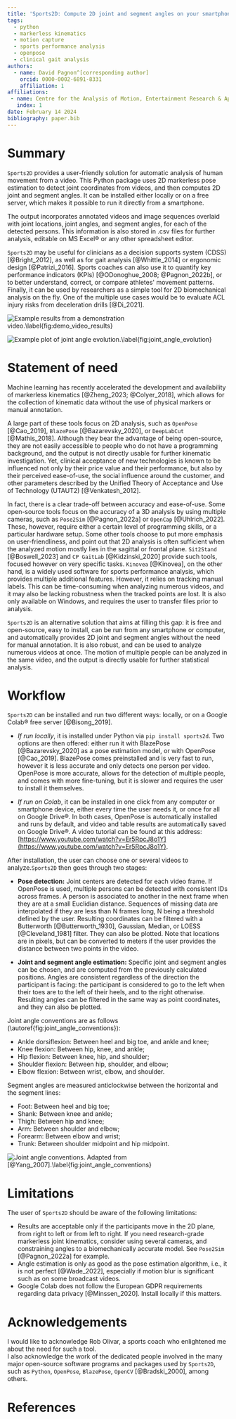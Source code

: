 ```yaml
---
title: 'Sports2D: Compute 2D joint and segment angles on your smartphone.'
tags:
  - python
  - markerless kinematics
  - motion capture
  - sports performance analysis
  - openpose
  - clinical gait analysis
authors:
  - name: David Pagnon^[corresponding author] 
    orcid: 0000-0002-6891-8331
    affiliation: 1
affiliations:
 - name: Centre for the Analysis of Motion, Entertainment Research & Applications (CAMERA), University of Bath, Claverton Down, Bath, BA2 7AY, UK
   index: 1
date: February 14 2024
bibliography: paper.bib
---
```



# Summary
`Sports2D` provides a user-friendly solution for automatic analysis of human movement from a video. This Python package uses 2D markerless pose estimation to detect joint coordinates from videos, and then computes 2D joint and segment angles. It can be installed either locally or on a free server, which makes it possible to run it directly from a smartphone.

The output incorporates annotated videos and image sequences overlaid with joint locations, joint angles, and segment angles, for each of the detected persons. This information is also stored in .csv files for further analysis, editable on MS Excel® or any other spreadsheet editor. 

`Sports2D` may be useful for clinicians as a decision supports system (CDSS) [@Bright_2012], as well as for gait analysis [@Whittle_2014] or ergonomic design [@Patrizi_2016]. Sports coaches can also use it to quantify key performance indicators (KPIs) [@ODonoghue_2008; @Pagnon_2022b], or to better understand, correct, or compare athletes' movement patterns. Finally, it can be used by researchers as a simple tool for 2D biomechanical analysis on the fly. One of the multiple use cases would be to evaluate ACL injury risks from deceleration drills [@Di_2021]. 

![Example results from a demonstration video.\label{fig:demo_video_results}](demo_openpose_results.png)

![Example plot of joint angle evolution.\label{fig:joint_angle_evolution}](demo_show_plots.png)


# Statement of need

Machine learning has recently accelerated the development and availability of markerless kinematics [@Zheng_2023; @Colyer_2018], which allows for the collection of kinematic data without the use of physical markers or manual annotation. 

A large part of these tools focus on 2D analysis, such as `OpenPose` [@Cao_2019], `BlazePose` [@Bazarevsky_2020], or `DeepLabCut` [@Mathis_2018]. Although they bear the advantage of being open-source, they are not easily accessible to people who do not have a programming background, and the output is not directly usable for further kinematic investigation. Yet, clinical acceptance of new technologies is known to be influenced not only by their price value and their performance, but also by their perceived ease-of-use, the social influence around the customer, and other parameters described by the Unified Theory of Acceptance and Use of Technology (UTAUT2) [@Venkatesh_2012].

In fact, there is a clear trade-off between accuracy and ease-of-use. Some open-source tools focus on the accuracy of a 3D analysis by using multiple cameras, such as `Pose2Sim` [@Pagnon_2022a] or `OpenCap` [@Uhlrich_2022]. These, however, require either a certain level of programming skills, or a particular hardware setup. Some other tools choose to put more emphasis on user-friendliness, and point out that 2D analysis is often sufficient when the analyzed motion mostly lies in the sagittal or frontal plane. `Sit2Stand` [@Boswell_2023] and `CP GaitLab` [@Kidzinski_2020] provide such tools, focused however on very specific tasks. `Kinovea` [@Kinovea], on the other hand, is a widely used software for sports performance analysis, which provides multiple additional features. However, it relies on tracking manual labels. This can be time-consuming when analyzing numerous videos, and it may also be lacking robustness when the tracked points are lost. It is also only available on Windows, and requires the user to transfer files prior to analysis.

`Sports2D` is an alternative solution that aims at filling this gap: it is free and open-source, easy to install, can be run from any smartphone or computer, and automatically provides 2D joint and segment angles without the need for manual annotation. It is also robust, and can be used to analyze numerous videos at once. The motion of multiple people can be analyzed in the same video, and the output is directly usable for further statistical analysis. 


# Workflow

`Sports2D` can be installed and run two different ways: locally, or on a Google Colab® free server [@Bisong_2019].

* *If run locally*, it is installed under Python via `pip install sports2d`. Two options are then offered: either run it with BlazePose [@Bazarevsky_2020] as a pose estimation model, or with OpenPose [@Cao_2019]. BlazePose comes preinstalled and is very fast to run, however it is less accurate and only detects one person per video. OpenPose is more accurate, allows for the detection of multiple people, and comes with more fine-tuning, but it is slower and requires the user to install it themselves. 

* *If run on Colab*, it can be installed in one click from any computer or smartphone device, either every time the user needs it, or once for all on Google Drive®. In both cases, OpenPose is automatically installed and runs by default, and video and table results are automatically saved on Google Drive®. A video tutorial can be found at this address: [https://www.youtube.com/watch?v=Er5RpcJ8o1Y](https://www.youtube.com/watch?v=Er5RpcJ8o1Y).

After installation, the user can choose one or several videos to analyze.`Sports2D` then goes through two stages:

* **Pose detection:** Joint centers are detected for each video frame. If OpenPose is used, multiple persons can be detected with consistent IDs across frames. A person is associated to another in the next frame when they are at a small Euclidian distance. Sequences of missing data are interpolated if they are less than N frames long, N being a threshold defined by the user. Resulting coordinates can be filtered with a Butterworth [@Butterworth_1930], Gaussian, Median, or LOESS [@Cleveland_1981] filter. They can also be plotted. Note that locations are in pixels, but can be converted to meters if the user provides the distance between two points in the video.

* **Joint and segment angle estimation:** Specific joint and segment angles can be chosen, and are computed from the previously calculated positions. Angles are consistent regardless of the direction the participant is facing: the participant is considered to go to the left when their toes are to the left of their heels, and to the right otherwise. Resulting angles can be filtered in the same way as point coordinates, and they can also be plotted.

Joint angle conventions are as follows (\autoref{fig:joint_angle_conventions}):

* Ankle dorsiflexion: Between heel and big toe, and ankle and knee;
* Knee flexion: Between hip, knee, and ankle;
* Hip flexion: Between knee, hip, and shoulder;
* Shoulder flexion: Between hip, shoulder, and elbow;
* Elbow flexion: Between wrist, elbow, and shoulder.

Segment angles are measured anticlockwise between the horizontal and the segment lines:

* Foot: Between heel and big toe;
* Shank: Between knee and ankle;
* Thigh: Between hip and knee;
* Arm: Between shoulder and elbow;
* Forearm: Between elbow and wrist;
* Trunk: Between shoulder midpoint and hip midpoint.

![Joint angle conventions. Adapted from [@Yang_2007].\label{fig:joint_angle_conventions}](joint_convention.png)


# Limitations

The user of `Sports2D` should be aware of the following limitations:

* Results are acceptable only if the participants move in the 2D plane, from right to left or from left to right. If you need research-grade markerless joint kinematics, consider using several cameras, and constraining angles to a biomechanically accurate model. See `Pose2Sim` [@Pagnon_2022a] for example.
* Angle estimation is only as good as the pose estimation algorithm, i.e., it is not perfect [@Wade_2022], especially if motion blur is significant such as on some broadcast videos.
* Google Colab does not follow the European GDPR requirements regarding data privacy [@Minssen_2020]. Install locally if this matters.


# Acknowledgements

I would like to acknowledge Rob Olivar, a sports coach who enlightened me about the need for such a tool.\
I also acknowledge the work of the dedicated people involved in the many major open-source software programs and packages used by `Sports2D`, such as `Python`, `OpenPose`, `BlazePose`, `OpenCV` [@Bradski_2000], among others. 


# References


